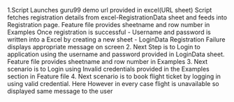 1.Script Launches guru99 demo url provided in excel(URL sheet)
Script fetches registration details from excel-RegistrationData sheet and feeds into Registration page.
Feature file provides sheetname and row number in Examples
Once registration is successful - Username and password is written into a Excel by creating a new sheet - LoginData
Registration Failure displays appropriate message on screen
2.	Next Step is to Login to application using the username and password provided in LoginData sheet.
Feature file provides sheetname and row number in Examples
3.	Next scenario is to Login using Invalid credentials provided in the Examples section in Feature file
4.	Next scenario is to book flight ticket by logging in using valid credential.
Here However in every case flight is unavailable so displayed same message to the user

